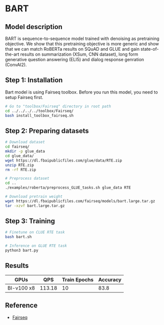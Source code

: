 # BART

## Model description

BART is sequence-to-sequence model trained with denoising as pretraining
objective. We show that this pretraining objective is more generic and
show that we can match RoBERTa results on SQuAD and GLUE and gain
state-of-the-art results on summarization (XSum, CNN dataset),
long form generative question answering (ELI5) and dialog response
genration (ConvAI2).

## Step 1: Installation

Bart model is using Fairseq toolbox. Before you run this model,
you need to setup Fairseq first.

```bash
# Go to "toolbox/Fairseq" directory in root path
cd ../../../../toolbox/Fairseq/
bash install_toolbox_fairseq.sh
```

## Step 2: Preparing datasets

```bash
# Download dataset
cd fairseq/
mkdir -p glue_data
cd glue_data/
wget https://dl.fbaipublicfiles.com/glue/data/RTE.zip
unzip RTE.zip
rm -rf RTE.zip

# Preprocess dataset
cd ..
./examples/roberta/preprocess_GLUE_tasks.sh glue_data RTE

# Download pretrain weight
wget https://dl.fbaipublicfiles.com/fairseq/models/bart.large.tar.gz
tar -xzvf bart.large.tar.gz
```

## Step 3: Training

```bash
# Finetune on CLUE RTE task
bash bart.sh

# Inference on GLUE RTE task
python3 bart.py
```

## Results


| GPUs       | QPS    | Train Epochs | Accuracy |
| ------------ | -------- | -------------- | ---------- |
| BI-v100 x8 | 113.18 | 10           | 83.8     |

## Reference

- [Fairseq](https://github.com/facebookresearch/fairseq/tree/v0.10.2)
